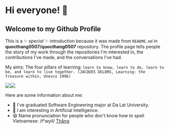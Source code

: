 # Hi everyone! 👋
## Welcome to my Github Profile

This is a ✨ _special_ ✨ introduction because it was made from `README.md` in **quocthang0507/quocthang0507** repository. The profile page tells people the story of my work through the repositories I'm interested in, the contributions I've made, and the conversations I've had.

My aims: The four pillars of learning: `learn to know, learn to do, learn to be, and learn to live together. (JACQUES DELORS, Learning: the treasure within, Unesco 1996)`

<img src="https://github-readme-stats.vercel.app/api?username=quocthang0507&show_icons=true&theme=vue"><img src="https://github-readme-stats.vercel.app/api/top-langs/?username=quocthang0507&layout=compact&theme=vue">

Here are some information about me:

- 🌱 I've graduated Software Engineering major at Da Lat University.
- 👯 I am interesting in Artificial Intelligence.
- 😄 Name pronunciation for people who don't know how to spell Vietnamese: /tʰaŋ˧˥/ [Thắng](https://vi.wiktionary.org/wiki/th%E1%BA%AFng#Ti%E1%BA%BFng_Vi%E1%BB%87t)

